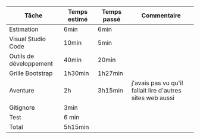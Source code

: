 | Tâche        |Temps estimé|  Temps passé | Commentaire                    |
| ------------ | ---|-------- | ------------------------------ |
| Estimation |6min |      6min    |                                |
| Visual Studio Code | 10min |   5min  |
| Outils de développement| 40min| 20min |                | 
| Grille Bootstrap| 1h30min| 1h27min| |
| Aventure | 2h | 3h15min| j'avais pas vu qu'il fallait lire d'autres sites web aussi|
Gitignore| 3min | | |
Test | 6 min || |
| Total        | 5h15min|       |                                |